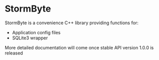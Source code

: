 # StormByte
StormByte is a convenience C++ library providing functions for:

* Application config files
* SQLite3 wrapper

More detailed documentation will come once stable API version 1.0.0 is released
